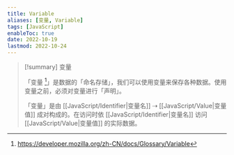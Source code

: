 ```yaml
---
title: Variable
aliases: [变量, Variable]
tags: [JavaScript]
enableToc: true
date: 2022-10-19
lastmod: 2022-10-24
---
```


> [!summary] 变量
>
>「变量 [^1]」是数据的「命名存储」，我们可以使用变量来保存各种数据。使用变量之前，必须对变量进行「声明」。
>
>「变量」是由 [[JavaScript/Identifier|变量名]] ⇢ [[JavaScript/Value|变量值]] 成对构成的。在访问时依 [[JavaScript/Identifier|变量名]] 访问 [[JavaScript/Value|变量值]] 的实际数据。

[^1]: <https://developer.mozilla.org/zh-CN/docs/Glossary/Variable>
